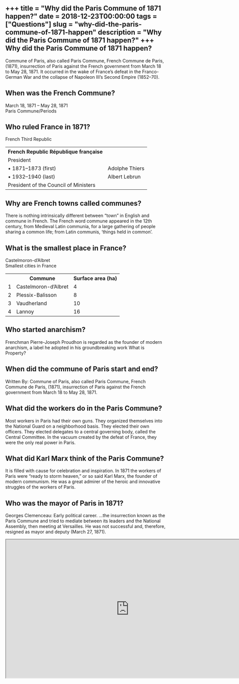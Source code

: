 +++
title = "Why did the Paris Commune of 1871 happen?"
date = 2018-12-23T00:00:00
tags = ["Questions"]
slug = "why-did-the-paris-commune-of-1871-happen"
description = "Why did the Paris Commune of 1871 happen?"
+++
Why did the Paris Commune of 1871 happen?
-----------------------------------------

Commune of Paris, also called Paris Commune, French Commune de Paris, (1871), insurrection of Paris against the French government from March 18 to May 28, 1871. It occurred in the wake of France’s defeat in the Franco-German War and the collapse of Napoleon III’s Second Empire (1852–70).

When was the French Commune?
----------------------------

March 18, 1871 – May 28, 1871  
Paris Commune/Periods

Who ruled France in 1871?
-------------------------

French Third Republic

<table><tr><th>French Republic République française</th></tr><tr><td>President</td><td></td></tr><tr><td>• 1871–1873 (first)</td><td>Adolphe Thiers</td></tr><tr><td>• 1932–1940 (last)</td><td>Albert Lebrun</td></tr><tr><td>President of the Council of Ministers</td><td></td></tr></table>

Why are French towns called communes?
-------------------------------------

There is nothing intrinsically different between “town” in English and commune in French. The French word commune appeared in the 12th century, from Medieval Latin communia, for a large gathering of people sharing a common life; from Latin communis, ‘things held in common’.

What is the smallest place in France?
-------------------------------------

Castelmoron-d’Albret  
Smallest cities in France

<table><tr><th></th><th>Commune</th><th>Surface area (ha)</th></tr><tr><td>1</td><td>Castelmoron-d’Albret</td><td>4</td></tr><tr><td>2</td><td>Plessix-Balisson</td><td>8</td></tr><tr><td>3</td><td>Vaudherland</td><td>10</td></tr><tr><td>4</td><td>Lannoy</td><td>16</td></tr></table>

Who started anarchism?
----------------------

Frenchman Pierre-Joseph Proudhon is regarded as the founder of modern anarchism, a label he adopted in his groundbreaking work What is Property?

When did the commune of Paris start and end?
--------------------------------------------

Written By: Commune of Paris, also called Paris Commune, French Commune de Paris, (1871), insurrection of Paris against the French government from March 18 to May 28, 1871.

What did the workers do in the Paris Commune?
---------------------------------------------

Most workers in Paris had their own guns. They organized themselves into the National Guard on a neighborhood basis. They elected their own officers. They elected delegates to a central governing body, called the Central Committee. In the vacuum created by the defeat of France, they were the only real power in Paris.

What did Karl Marx think of the Paris Commune?
----------------------------------------------

It is filled with cause for celebration and inspiration. In 1871 the workers of Paris were “ready to storm heaven,” or so said Karl Marx, the founder of modern communism. He was a great admirer of the heroic and innovative struggles of the workers of Paris.

Who was the mayor of Paris in 1871?
-----------------------------------

Georges Clemenceau: Early political career. …the insurrection known as the Paris Commune and tried to mediate between its leaders and the National Assembly, then meeting at Versailles. He was not successful and, therefore, resigned as mayor and deputy (March 27, 1871).

<iframe allow="accelerometer; autoplay; clipboard-write; encrypted-media; gyroscope; picture-in-picture" allowfullscreen="" class="__youtube_prefs__  epyt-is-override  no-lazyload" data-no-lazy="1" data-origheight="433" data-origwidth="770" data-skipgform_ajax_framebjll="" height="433" id="_ytid_52146" loading="lazy" src="https://www.youtube.com/embed/jWrnGZ_975I?enablejsapi=1&autoplay=0&cc_load_policy=0&cc_lang_pref=&iv_load_policy=1&loop=0&modestbranding=0&rel=1&fs=1&playsinline=0&autohide=2&theme=dark&color=red&controls=1&" title="YouTube player" width="770"></iframe>